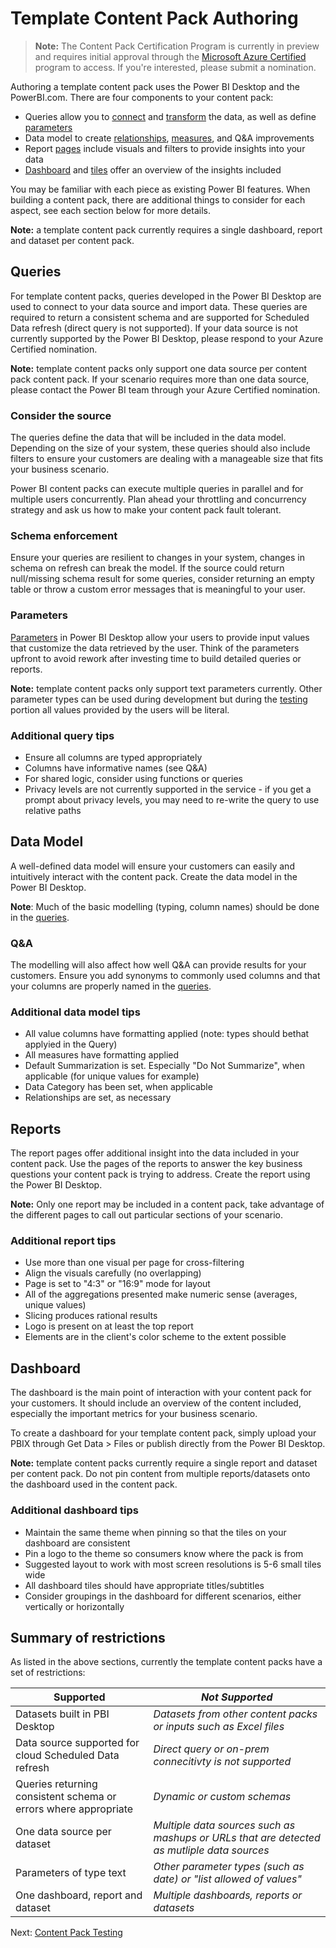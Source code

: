 <properties 
   pageTitle="Template Content Pack Authoring"
   description="Template Content Pack Authoring"
   services="powerbi" 
   documentationCenter="" 
   authors="theresapalmer" 
   manager="mblythe" 
   backup=""
   editor=""
   tags=""
   qualityFocus="no"
   qualityDate=""/>
 
<tags
   ms.service="powerbi"
   ms.devlang="NA"
   ms.topic="article"
   ms.tgt_pltfrm="NA"
   ms.workload="powerbi"
   ms.date="05/17/2016"
   ms.author="tpalmer"/>

# Template Content Pack Authoring

>**Note:** The Content Pack Certification Program is currently in preview and requires initial approval through the [Microsoft Azure Certified](powerbi-developer-content-pack-overview.md#Nomination) program to access. If you're interested, please submit a nomination.

Authoring a template content pack uses the Power BI Desktop and the PowerBI.com. There are four components to your content pack:

-	Queries allow you to [connect](powerbi-desktop-connect-to-data.md) and [transform](powerbi-desktop-query-overview.md) the data, as well as define [parameters](https://powerbi.microsoft.com/blog/deep-dive-into-query-parameters-and-power-bi-templates/)  
-	Data model to create [relationships](powerbi-desktop-create-and-manage-relationships.md), [measures](powerbi-desktop-measures.md), and Q&A improvements  
-	Report [pages](powerbi-desktop-report-view.md) include visuals and filters to provide insights into your data  
-	[Dashboard](powerbi-service-dashboards.md) and [tiles](powerbi-service-create-a-dashboard.md) offer an overview of the insights included  

You may be familiar with each piece as existing Power BI features. When building a content pack, there are additional things to consider for each aspect, see each section below for more details.

**Note:** a template content pack currently requires a single dashboard, report and dataset per content pack.

<a name="queries"></a>
## Queries
For template content packs, queries developed in the Power BI Desktop are used to connect to your data source and import data. These queries are required to return a consistent schema and are supported for Scheduled Data refresh (direct query is not supported). If your data source is not currently supported by the Power BI Desktop, please respond to your Azure Certified nomination.

**Note:** template content packs only support one data source per content pack content pack. If your scenario requires more than one data source, please contact the Power BI team through your Azure Certified nomination.

### Consider the source
The queries define the data that will be included in the data model. Depending on the size of your system, these queries should also include filters to ensure your customers are dealing with a manageable size that fits your business scenario.

Power BI content packs can execute multiple queries in parallel and for multiple users concurrently.  Plan ahead your throttling and concurrency strategy and ask us how to make your content pack fault tolerant.

### Schema enforcement
Ensure your queries are resilient to changes in your system, changes in schema on refresh can break the model. If the source could return null/missing schema result for some queries, consider returning an empty table or throw a custom error messages that is meaningful to your user.

### Parameters
[Parameters](https://powerbi.microsoft.com/blog/deep-dive-into-query-parameters-and-power-bi-templates/) in Power BI Desktop allow your users to provide input values that customize the data retrieved by the user. Think of the parameters upfront to avoid rework after investing time to build detailed queries or reports.

**Note:** template content packs only support text parameters currently. Other parameter types can be used during development but during the [testing](powerbi-developer-content-pack-testing.md#templates) portion all values provided by the users will be literal.

### Additional query tips
-	Ensure all columns are typed appropriately
-	Columns have informative names (see Q&A)
-	For shared logic, consider using functions or queries
-	Privacy levels are not currently supported in the service - if you get a prompt about privacy levels, you may need to re-write the query to use relative paths

## Data Model
A well-defined data model will ensure your customers can easily and intuitively interact with the content pack. Create the data model in the Power BI Desktop.

**Note**: Much of the basic modelling (typing, column names) should be done in the [queries](#queries).

### Q&A
The modelling will also affect how well Q&A can provide results for your customers. Ensure you add synonyms to commonly used columns and that your columns are properly named in the [queries](#queries).

### Additional data model tips
-	All value columns have formatting applied (note: types should bethat applyied in the Query)
-	All measures have formatting applied
-	Default Summarization is set. Especially "Do Not Summarize", when applicable (for unique values for example)
-	Data Category has been set, when applicable
-	Relationships are set, as necessary


## Reports
The report pages offer additional insight into the data included in your content pack. Use the pages of the reports to answer the key business questions your content pack is trying to address. Create the report using the Power BI Desktop.

**Note:** Only one report may be included in a content pack, take advantage of the different pages to call out particular sections of your scenario.

### Additional report tips
-	Use more than one visual per page for cross-filtering
-	Align the visuals carefully (no overlapping)
-	Page is set to "4:3" or "16:9" mode for layout
-	All of the aggregations presented make numeric sense (averages, unique values)
-	Slicing produces rational results
-	Logo is present on at least the top report
-	Elements are in the client's color scheme to the extent possible

## Dashboard
The dashboard is the main point of interaction with your content pack for your customers. It should include an overview of the content included, especially the important metrics for your business scenario.

To create a dashboard for your template content pack, simply upload your PBIX through Get Data > Files or publish directly from the Power BI Desktop.

**Note:** template content packs currently require a single report and dataset per content pack. Do not pin content from multiple reports/datasets onto the dashboard used in the content pack.

### Additional dashboard tips
-	Maintain the same theme when pinning so that the tiles on your dashboard are consistent
-	Pin a logo to the theme so consumers know where the pack is from
-	Suggested layout to work with most screen resolutions is 5-6 small tiles wide
-	All dashboard tiles should have appropriate titles/subtitles
-	Consider groupings in the dashboard for different scenarios, either vertically or horizontally

<a name="restrictions"></a>
## Summary of restrictions
As listed in the above sections, currently the template content packs have a set of restrictions:  

|Supported | *Not Supported* |
|---|---|
|Datasets built in PBI Desktop | *Datasets from  other content packs or inputs such as Excel files*|
|Data source supported for cloud Scheduled Data refresh | *Direct query or on-prem connecitivty is not supported*| 
|Queries returning consistent schema or errors where appropriate | *Dynamic or custom schemas* |
|One data source per dataset | *Multiple data sources such as mashups or URLs that are detected as mutliple data sources*|
|Parameters of type text | *Other parameter types (such as date) or "list allowed of values"*|
|One dashboard, report and dataset | *Multiple dashboards, reports or datasets*| 

Next: [Content Pack Testing](powerbi-developer-content-pack-testing.md)
